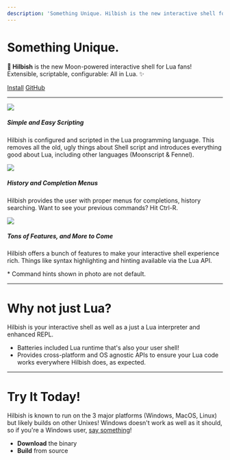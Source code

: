 ```yaml
---
description: 'Something Unique. Hilbish is the new interactive shell for Lua fans. Extensible, scriptable, configurable: All in Lua.'
---
```


[//]: <>

<!-- hugo (prob goldmark) is funny; the html wont work if its the first thing -->
<div class="text-center">
	<h1 class="fw-light">Something Unique.</h1>
		<p>
			<strong>🌺 Hilbish</strong> is the new Moon-powered interactive shell for Lua fans!<br>
			Extensible, scriptable, configurable: All in Lua. ✨
		</p>
	<a href="install" class="btn btn-primary">Install</a>
	<a href="https://github.com/Rosettea/Hilbish" class="btn btn-secondary" target="_blank">GitHub</a>
</div>

<hr>

<div class="row row-cols-1 row-cols-md-2 g-4">
	<div class="col">
		<div class="card border-light mb-3">
			<div class="row g-0">
				<div class="col-md-4">
					<a href="https://safe.kashima.moe/6njmopm47u1x.png">
						<img src="https://safe.kashima.moe/6njmopm47u1x.png" class="img-fluid rounded-start">
					</a>
				</div>
				<div class="col-md-8">
					<h5 class="card-header">Simple and Easy Scripting</h5>
					<div class="card-body">
						<p class="card-text">
							Hilbish is configured and scripted in the Lua programming language.
							This removes all the old, ugly things about Shell script and introduces
							everything good about Lua, including other languages (Moonscript & Fennel).
						</p>
					</div>
				</div>
			</div>
		</div>
	</div>
	<div class="col">
		<div class="card border-light mb-3">
			<div class="row g-0">
				<div class="col-md-4">
					<a href="https://safe.kashima.moe/jkndbi636lzj.png">
						<img src="https://safe.kashima.moe/jkndbi636lzj.png" class="img-fluid rounded-start">
					</a>
				</div>
				<div class="col-md-8">
					<h5 class="card-header">History and Completion Menus</h5>
					<div class="card-body">
						<p class="card-text">
							Hilbish provides the user with proper menus for completions,
							history searching. Want to see your previous commands? Hit Ctrl-R.
						</p>
					</div>
				</div>
			</div>
		</div>
	</div>
	<div class="col">
		<div class="card border-light mb-3">
			<div class="row g-0">
				<div class="col-md-4">
					<a href="https://safe.kashima.moe/6yfeooamzro4.png">
						<img src="https://safe.kashima.moe/6yfeooamzro4.png" class="img-fluid rounded-start">
					</a>
				</div>
				<div class="col-md-8">
					<h5 class="card-header">Tons of Features, and More to Come</h5>
					<div class="card-body">
						<p class="card-text">
							Hilbish offers a bunch of features to make your interactive
							shell experience rich. Things like syntax highlighting and hinting
							available via the Lua API.
						</p>
						<p class="card-small text-muted">* Command hints shown in photo are not default.</p>
					</div>
				</div>
			</div>
		</div>
	</div>
	<!-- uncomment, replace top when editor interface can be replaced (and replace the images) -->
	<!--
	<div class="col">
		<div class="card border-light mb-3">
			<div class="row g-0">
				<div class="col-md-4">
					<a href="https://safe.kashima.moe/6yfeooamzro4.png">
						<img src="https://safe.kashima.moe/6yfeooamzro4.png" class="img-fluid rounded-start">
					</a>
				</div>
				<div class="col-md-8">
					<h5 class="card-header">Highly Extensible</h5>
					<div class="card-body">
						<p class="card-text">
							Hilbish can be turned into an all new shell if wanted. One of our
							main goals is that most (if not all) interfaces can be replaced.
						</p>
					</div>
				</div>
			</div>
		</div>
	</div>
	-->
</div>

<hr>

<h1 class="fw-light">Why not just Lua?</h1>
<p>
	Hilbish is your interactive shell as well as a just a Lua interpreter
	and enhanced REPL.<br>
</p>
<ul class="list-group">
	<li class="list-group-item"><i class="fa-solid fa-battery-full"></i> Batteries included Lua runtime that's also your user shell!</li>
	<li class="list-group-item"><i class="fa-solid fa-network-wired"></i> Provides cross-platform and OS agnostic APIs to ensure your Lua code works everywhere Hilbish does, as expected.</li>
</ul>

<hr>

<h1 class="fw-light">Try It Today!</h1>
<p>
	Hilbish is known to run on the 3 major platforms (Windows, MacOS, Linux)
	but likely builds on other Unixes! Windows doesn't work as well as it should,
	so if you're a Windows user,
	<a href="https://github.com/Rosettea/Hilbish/discussions/165">say something</a>!
	<ul class="list-group">
		<li class="list-group-item"><i class="fa-solid fa-cloud-arrow-down"></i> <a href="/Hilbish/install" style="text-decoration: none;"><strong>Download</strong></a> the binary</li>
		<li class="list-group-item"><i class="fa-solid fa-screwdriver-wrench"></i> <a href="https://github.com/Rosettea/Hilbish#manual-build" style="text-decoration: none;"><strong>Build</strong></a> from source</li>
	</ul>
</p>
